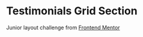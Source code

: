 # Testimonials Grid Section
Junior layout challenge from [Frontend Mentor](https://www.frontendmentor.io/solutions)
